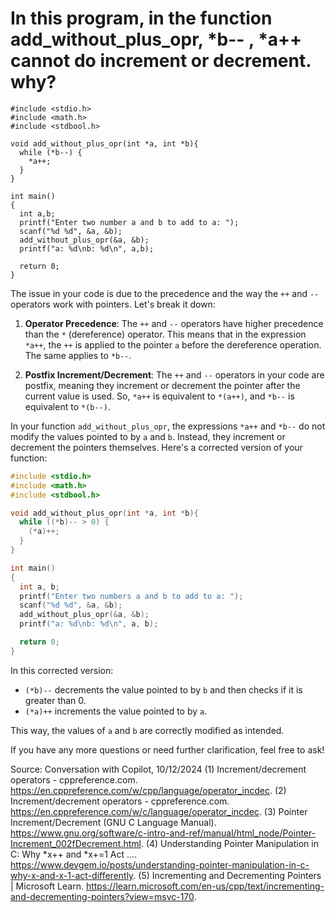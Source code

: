 # In this program, in the function add_without_plus_opr, *b-- , *a++ cannot do increment or decrement. why?

```
#include <stdio.h>
#include <math.h>
#include <stdbool.h>

void add_without_plus_opr(int *a, int *b){
  while (*b--) {
    *a++;
  }
}

int main()
{
  int a,b;
  printf("Enter two number a and b to add to a: ");
  scanf("%d %d", &a, &b);
  add_without_plus_opr(&a, &b);
  printf("a: %d\nb: %d\n", a,b);

  return 0;
}
``` 

The issue in your code is due to the precedence and the way the `++` and `--` operators work with pointers. Let's break it down:

1. **Operator Precedence**: The `++` and `--` operators have higher precedence than the `*` (dereference) operator. This means that in the expression `*a++`, the `++` is applied to the pointer `a` before the dereference operation. The same applies to `*b--`.

2. **Postfix Increment/Decrement**: The `++` and `--` operators in your code are postfix, meaning they increment or decrement the pointer after the current value is used. So, `*a++` is equivalent to `*(a++)`, and `*b--` is equivalent to `*(b--)`.

In your function `add_without_plus_opr`, the expressions `*a++` and `*b--` do not modify the values pointed to by `a` and `b`. Instead, they increment or decrement the pointers themselves. Here's a corrected version of your function:

```c
#include <stdio.h>
#include <math.h>
#include <stdbool.h>

void add_without_plus_opr(int *a, int *b){
  while ((*b)-- > 0) {
    (*a)++;
  }
}

int main()
{
  int a, b;
  printf("Enter two numbers a and b to add to a: ");
  scanf("%d %d", &a, &b);
  add_without_plus_opr(&a, &b);
  printf("a: %d\nb: %d\n", a, b);

  return 0;
}
```

In this corrected version:
- `(*b)--` decrements the value pointed to by `b` and then checks if it is greater than 0.
- `(*a)++` increments the value pointed to by `a`.

This way, the values of `a` and `b` are correctly modified as intended.

If you have any more questions or need further clarification, feel free to ask!

Source: Conversation with Copilot, 10/12/2024
(1) Increment/decrement operators - cppreference.com. https://en.cppreference.com/w/cpp/language/operator_incdec.
(2) Increment/decrement operators - cppreference.com. https://en.cppreference.com/w/c/language/operator_incdec.
(3) Pointer Increment/Decrement (GNU C Language Manual). https://www.gnu.org/software/c-intro-and-ref/manual/html_node/Pointer-Increment_002fDecrement.html.
(4) Understanding Pointer Manipulation in C: Why *x++ and *x+=1 Act .... https://www.devgem.io/posts/understanding-pointer-manipulation-in-c-why-x-and-x-1-act-differently.
(5) Incrementing and Decrementing Pointers | Microsoft Learn. https://learn.microsoft.com/en-us/cpp/text/incrementing-and-decrementing-pointers?view=msvc-170.